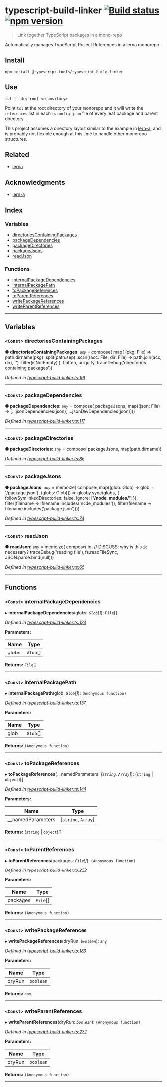 
typescript-build-linker [![Build status](https://travis-ci.org/typescript-tools/typescript-build-linker.svg?branch=master)](https://travis-ci.org/typescript-tools/typescript-build-linker) [![npm version](https://img.shields.io/npm/v/@typescript-tools/typescript-build-linker.svg)](https://npmjs.org/package/@typescript-tools/typescript-build-linker)
=============================================================================================================================================================================================================================================================================================================================================================

> Link together TypeScript packages in a mono-repo

Automatically manages TypeScript Project References in a lerna monorepo.

Install
-------

```shell
npm install @typescript-tools/typescript-build-linker
```

Use
---

```shell
tsl [--dry-run] <repository>
```

Point `tsl` at the root directory of your monorepo and it will write the `references` list in each `tsconfig.json` file of every leaf package and parent directory.

This project assumes a directory layout similar to the example in [lern-a](https://github.com/RyanCavanaugh/learn-a), and is probably not flexible enough at this time to handle other monorepo structures.

Related
-------

*   [lerna](https://github.com/lerna/lerna)

Acknowledgments
---------------

*   [lern-a](https://github.com/RyanCavanaugh/learn-a)

## Index

### Variables

* [directoriesContainingPackages](#directoriescontainingpackages)
* [packageDependencies](#packagedependencies)
* [packageDirectories](#packagedirectories)
* [packageJsons](#packagejsons)
* [readJson](#readjson)

### Functions

* [internalPackageDependencies](#internalpackagedependencies)
* [internalPackagePath](#internalpackagepath)
* [toPackageReferences](#topackagereferences)
* [toParentReferences](#toparentreferences)
* [writePackageReferences](#writepackagereferences)
* [writeParentReferences](#writeparentreferences)

---

## Variables

<a id="directoriescontainingpackages"></a>

### `<Const>` directoriesContainingPackages

**● directoriesContainingPackages**: *`any`* = 
    compose(
        map(
            (pkg: File) =>
                path.dirname(pkg)
                    .split(path.sep)
                    .scan((acc: File, dir: File) => path.join(acc, dir), '')
                    .filter(isNotEmpty)
        ),
        flatten,
        uniquify,
        traceDebug('directories containing packages'))

*Defined in [typescript-build-linker.ts:191](https://github.com/typescript-tools/typescript-build-linker/blob/81e94e4/src/typescript-build-linker.ts#L191)*

___
<a id="packagedependencies"></a>

### `<Const>` packageDependencies

**● packageDependencies**: *`any`* = 
    compose(
        packageJsons,
        map((json: File) => [...jsonDependencies(json), ...jsonDevDependencies(json)]))

*Defined in [typescript-build-linker.ts:117](https://github.com/typescript-tools/typescript-build-linker/blob/81e94e4/src/typescript-build-linker.ts#L117)*

___
<a id="packagedirectories"></a>

### `<Const>` packageDirectories

**● packageDirectories**: *`any`* = 
    compose(
        packageJsons,
        map(path.dirname))

*Defined in [typescript-build-linker.ts:86](https://github.com/typescript-tools/typescript-build-linker/blob/81e94e4/src/typescript-build-linker.ts#L86)*

___
<a id="packagejsons"></a>

### `<Const>` packageJsons

**● packageJsons**: *`any`* = 
    memoize(
        compose(
            map((glob: Glob) => glob + '/package.json'),
            (globs: Glob[]) => globby.sync(globs, {
                followSymlinkedDirectories: false,
                ignore: ['**/node_modules/**']
            }),
            filter(filename => !filename.includes('node_modules')),
            filter(filename => filename.includes('package.json'))))

*Defined in [typescript-build-linker.ts:74](https://github.com/typescript-tools/typescript-build-linker/blob/81e94e4/src/typescript-build-linker.ts#L74)*

___
<a id="readjson"></a>

### `<Const>` readJson

**● readJson**: *`any`* = 
    memoize(
        compose(
            id,  // DISCUSS: why is this `id` necessary?
            traceDebug('reading file'),
            fs.readFileSync,
            JSON.parse.bind(null)))

*Defined in [typescript-build-linker.ts:65](https://github.com/typescript-tools/typescript-build-linker/blob/81e94e4/src/typescript-build-linker.ts#L65)*

___

## Functions

<a id="internalpackagedependencies"></a>

### `<Const>` internalPackageDependencies

▸ **internalPackageDependencies**(globs: *`Glob`[]*): `File`[]

*Defined in [typescript-build-linker.ts:123](https://github.com/typescript-tools/typescript-build-linker/blob/81e94e4/src/typescript-build-linker.ts#L123)*

**Parameters:**

| Name | Type |
| ------ | ------ |
| globs | `Glob`[] |

**Returns:** `File`[]

___
<a id="internalpackagepath"></a>

### `<Const>` internalPackagePath

▸ **internalPackagePath**(glob: *`Glob`[]*): `(Anonymous function)`

*Defined in [typescript-build-linker.ts:137](https://github.com/typescript-tools/typescript-build-linker/blob/81e94e4/src/typescript-build-linker.ts#L137)*

**Parameters:**

| Name | Type |
| ------ | ------ |
| glob | `Glob`[] |

**Returns:** `(Anonymous function)`

___
<a id="topackagereferences"></a>

### `<Const>` toPackageReferences

▸ **toPackageReferences**(__namedParameters: *[`string`, `Array`]*): (`string` \| `object`)[]

*Defined in [typescript-build-linker.ts:144](https://github.com/typescript-tools/typescript-build-linker/blob/81e94e4/src/typescript-build-linker.ts#L144)*

**Parameters:**

| Name | Type |
| ------ | ------ |
| __namedParameters | [`string`, `Array`] |

**Returns:** (`string` \| `object`)[]

___
<a id="toparentreferences"></a>

### `<Const>` toParentReferences

▸ **toParentReferences**(packages: *`File`[]*): `(Anonymous function)`

*Defined in [typescript-build-linker.ts:222](https://github.com/typescript-tools/typescript-build-linker/blob/81e94e4/src/typescript-build-linker.ts#L222)*

**Parameters:**

| Name | Type |
| ------ | ------ |
| packages | `File`[] |

**Returns:** `(Anonymous function)`

___
<a id="writepackagereferences"></a>

### `<Const>` writePackageReferences

▸ **writePackageReferences**(dryRun: *`boolean`*): `any`

*Defined in [typescript-build-linker.ts:183](https://github.com/typescript-tools/typescript-build-linker/blob/81e94e4/src/typescript-build-linker.ts#L183)*

**Parameters:**

| Name | Type |
| ------ | ------ |
| dryRun | `boolean` |

**Returns:** `any`

___
<a id="writeparentreferences"></a>

### `<Const>` writeParentReferences

▸ **writeParentReferences**(dryRun: *`boolean`*): `(Anonymous function)`

*Defined in [typescript-build-linker.ts:232](https://github.com/typescript-tools/typescript-build-linker/blob/81e94e4/src/typescript-build-linker.ts#L232)*

**Parameters:**

| Name | Type |
| ------ | ------ |
| dryRun | `boolean` |

**Returns:** `(Anonymous function)`

___

